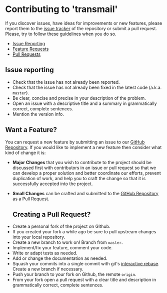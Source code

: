 # Contributing to 'transmail'

If you discover issues, have ideas for improvements or new features,
please report them to the [issue tracker](https://github.com/desttools/transmail/issues) of the repository or
submit a pull request. Please, try to follow these guidelines when you do so.

- [Issue Reporting](#reporting)
- [Feature Requests](#feature)
- [Pull Requests](#pull)


## <a name="reporting"></a>Issue reporting

* Check that the issue has not already been reported.
* Check that the issue has not already been fixed in the latest code (a.k.a. `master`).
* Be clear, concise and precise in your description of the problem.
* Open an issue with a descriptive title and a summary in grammatically correct,
  complete sentences.
* Mention the version info.

## <a name="feature"></a> Want a Feature?

You can request a new feature by submitting an issue to our
[GitHub Repository](https://github.com/desttools/transmail). If you would like to implement a new feature then
consider what kind of change it is:

* **Major Changes** that you wish to contribute to the project should be
  discussed first with contributors in an issue or pull request so
  that we can develop a proper solution and better coordinate our efforts,
  prevent duplication of work, and help you to craft the change so that it is
  successfully accepted into the project.
* **Small Changes** can be crafted and submitted to the
  [GitHub Repository](https://github.com/desttools/transmail) as a Pull Request.
  
  ## <a name="pull"></a> Creating a Pull Request?
  
- Create a personal fork of the project on Github.
- If you created your fork a while ago be sure to pull upstream changes into your local repository.
- Create a new branch to work on! Branch from `master`.
- Implement/fix your feature, comment your code.
- Write or adapt tests as needed.
- Add or change the documentation as needed.
- Squash your commits into a single commit with git's [interactive rebase](https://help.github.com/articles/interactive-rebase). Create a new branch if necessary.
- Push your branch to your fork on Github, the remote `origin`.
- From your fork open a pull request with a clear title and description in grammatically correct, complete sentences.
